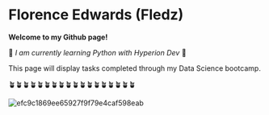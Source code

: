# Florence Edwards (Fledz)
**Welcome to my Github page!**

🌱 *I am currently learning Python with Hyperion Dev* 🌱

This page will display tasks completed through my Data Science bootcamp. 

:potted_plant::potted_plant::potted_plant::potted_plant::potted_plant::potted_plant::potted_plant::potted_plant::potted_plant::potted_plant::potted_plant::potted_plant::potted_plant::potted_plant::potted_plant::potted_plant::potted_plant::potted_plant:







![efc9c1869ee65927f9f79e4caf598eab](https://github.com/Fledz/Fledz/assets/163910003/1d05724e-4a20-46a2-b312-c6d4fc49a778)


